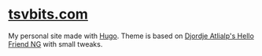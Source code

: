 # [tsvbits.com](tsvbits.com)

My personal site made with [Hugo](https://gohugo.io/). Theme is based on [Djordje Atlialp's Hello Friend NG](https://github.com/rhazdon/hugo-theme-hello-friend-ng) with small tweaks.
